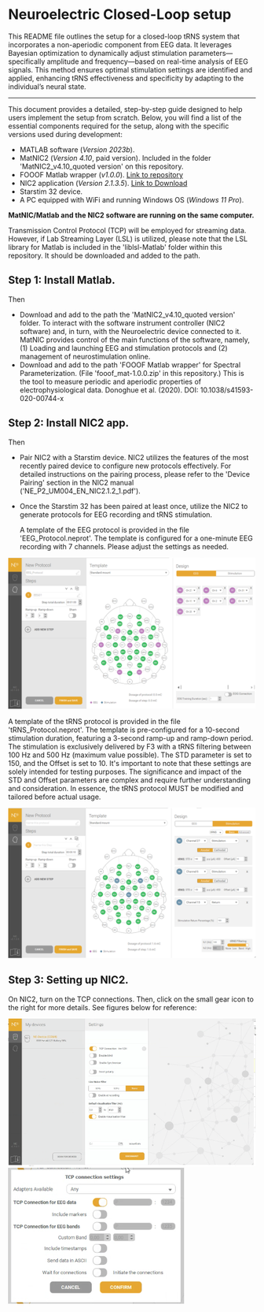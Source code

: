 # Neuroelectric Closed-Loop setup
This README file outlines the setup for a closed-loop tRNS system that incorporates a non-aperiodic component from EEG data. It leverages Bayesian optimization to dynamically adjust stimulation parameters—specifically amplitude and frequency—based on real-time analysis of EEG signals. This method ensures optimal stimulation settings are identified and applied, enhancing tRNS effectiveness and specificity by adapting to the individual’s neural state.
___
This document provides a detailed, step-by-step guide designed to help users implement the setup from scratch.
Below, you will find a list of the essential components required for the setup, along with the specific versions used during development:

* MATLAB software (*Version 2023b*).
* MatNIC2 (*Version 4.10*, paid version). Included in the folder 'MatNIC2_v4.10_quoted version' on this repository.
* FOOOF Matlab wrapper (*v1.0.0*). [Link to repository](https://github.com/fooof-tools/fooof_mat/releases/tag/v1.0.0)
* NIC2 application (*Version 2.1.3.5*). [Link to Download](https://www.neuroelectrics.com/resources/software)
* Starstim 32 device.
* A PC equipped with WiFi and running Windows OS (*Windows 11 Pro*).

**MatNIC/Matlab and the NIC2 software are running on the same computer.**

Transmission Control Protocol (TCP) will be employed for streaming data. However, if Lab Streaming Layer (LSL) is utilized, please note that the LSL library for Matlab is included in the 'liblsl-Matlab' folder within this repository. It should be downloaded and added to the path.

## Step 1: Install Matlab.

Then
  * Download and add to the path the 'MatNIC2_v4.10_quoted version' folder.
    To interact with the software instrument controller (NIC2 software) and, in turn, with the Neuroelectric device connected to it.
    MatNIC provides control of the main functions of the software, namely, (1) Loading and launching EEG and stimulation protocols and (2) management of neurostimulation   online.
  * Download and add to the path 'FOOOF Matlab wrapper' for Spectral Parameterization. (File 'fooof_mat-1.0.0.zip' in this repository.)
    This is the tool to measure periodic and aperiodic properties of electrophysiological data.
    Donoghue et al. (2020). DOI: 10.1038/s41593-020-00744-x
    
## Step 2: Install NIC2 app.

Then
  * Pair NIC2 with a Starstim device. NIC2 utilizes the features of the most recently paired device to configure new protocols effectively.
    For detailed instructions on the pairing process, please refer to the 'Device Pairing' section in the NIC2 manual ('NE_P2_UM004_EN_NIC2.1.2_1.pdf').
  * Once the Starstim 32 has been paired at least once, utilize the NIC2 to generate protocols for EEG recording and tRNS stimulation.

    A template of the EEG protocol is  provided in the file 'EEG_Protocol.neprot'. The template is configured for a one-minute EEG recording with 7 channels. Please adjust the settings as needed.

![EEG_Protocol](EEGprotocolNIC2.png)

A template of the tRNS protocol is provided in the file 'tRNS_Protocol.neprot'. The template is pre-configured for a 10-second stimulation duration, featuring a 3-second ramp-up and ramp-down period. The stimulation is exclusively delivered by F3 with a tRNS filtering between 100 Hz and 500 Hz (maximum value possible). The STD parameter is set to 150, and the Offset is set to 10. It's important to note that these settings are solely intended for testing purposes. The significance and impact of the STD and Offset parameters are complex and require further understanding and consideration. In essence, the tRNS protocol MUST be modified and tailored before actual usage.

![tRNS_Protocol](tRNSprotocolNIC2.png)

## Step 3: Setting up NIC2.

On NIC2, turn on the TCP connections. Then, click on the small gear icon to the right for more details. See figures below for reference:

![Transmission Control Protocol (TCP)](TCP_connections_settings1.png)
![Transmission Control Protocol (TCP)](TCP_connections_settings.png)
